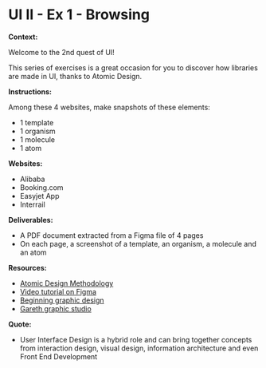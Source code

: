 # UI II - Ex 1 - Browsing

**Context:** 

Welcome to the 2nd quest of UI!

This series of exercises is a great occasion for you to discover how libraries are made in UI, thanks to Atomic Design. 

**Instructions:** 

Among these 4 websites, make snapshots of these elements:

- 1 template
- 1 organism
- 1 molecule
- 1 atom

**Websites:** 

- Alibaba
- Booking.com
- Easyjet App
- Interrail

**Deliverables:** 

- A PDF document extracted from a Figma file of 4 pages
- On each page, a screenshot of a template, an organism, a molecule and an atom

**Resources:** 

- [Atomic Design Methodology](https://atomicdesign.bradfrost.com/chapter-2/)
- [Video tutorial on Figma](https://www.youtube.com/watch?v=FTFaQWZBqQ8)
- [Beginning graphic design](https://edu.gcfglobal.org/en/beginning-graphic-design/)
- [Gareth graphic studio](https://www.youtube.com/c/GarethDavidStudio)

**Quote:** 

- User Interface Design is a hybrid role and can bring together concepts from interaction design, visual design, information architecture and even Front End Development